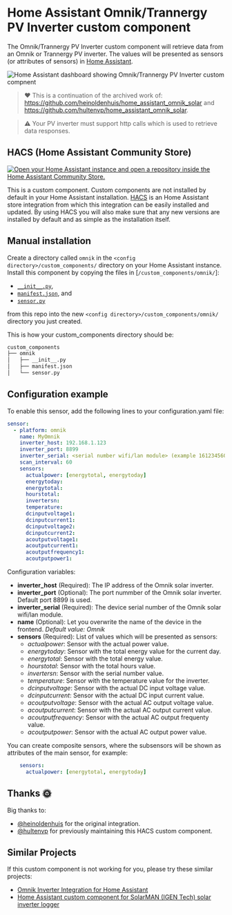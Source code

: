# Home Assistant Omnik/Trannergy PV Inverter custom component

The Omnik/Trannergy PV Inverter custom component will retrieve data from an Omnik or Trannergy PV inverter.
The values will be presented as sensors (or attributes of sensors) in [Home Assistant](https://home-assistant.io/).

![Home Assistant dashboard showing Omnik/Trannergy PV Inverter custom compnent](https://raw.githubusercontent.com/josh-sanders/home-assistant-omnik-trannergy-pv-inverter/master/images/omnik_sensor_ui.png)

> ❤️ This is a continuation of the archived work of: https://github.com/heinoldenhuis/home_assistant_omnik_solar and https://github.com/hultenvp/home_assistant_omnik_solar.

> ⚠️  Your PV inverter must support http calls which is used to retrieve data responses.

## HACS (Home Assistant Community Store)

[![Open your Home Assistant instance and open a repository inside the Home Assistant Community Store.](https://my.home-assistant.io/badges/hacs_repository.svg)](https://my.home-assistant.io/redirect/hacs_repository/?owner=josh-sanders&repository=home-assistant-omnik-trannergy-pv-inverter&category=integration)

This is a custom component. Custom components are not installed by default in your Home Assistant installation.
[HACS](https://custom-components.github.io/hacs/) is an Home Assistant store integration from which this integration can be easily installed and updated.
By using HACS you will also make sure that any new versions are installed by default and as simple as the installation itself.

## Manual installation

Create a directory called `omnik` in the `<config directory>/custom_components/` directory on your Home Assistant instance.
Install this component by copying the files in [`/custom_components/omnik/`]:

* [`__init__.py`](https://raw.githubusercontent.com/josh-sanders/home-assistant-omnik-trannergy-pv-inverter/master/custom_components/omnik/__init__.py),
* [`manifest.json`](https://raw.githubusercontent.com/josh-sanders/home-assistant-omnik-trannergy-pv-inverter/master/custom_components/omnik/manifest.json), and
* [`sensor.py`](https://raw.githubusercontent.com/josh-sanders/home-assistant-omnik-trannergy-pv-inverter/master/custom_components/omnik/sensor.py)

from this repo into the new `<config directory>/custom_components/omnik/` directory you just created.

This is how your custom_components directory should be:

```bash
custom_components
├── omnik
│   ├── __init__.py
│   ├── manifest.json
│   └── sensor.py
```

## Configuration example

To enable this sensor, add the following lines to your configuration.yaml file:

``` YAML
sensor:
  - platform: omnik
    name: MyOmnik
    inverter_host: 192.168.1.123
    inverter_port: 8899
    inverter_serial: <serial number wifi/lan module> (example 1612345603)
    scan_interval: 60
    sensors:
      actualpower: [energytotal, energytoday]
      energytoday:
      energytotal:
      hourstotal:
      invertersn:
      temperature:
      dcinputvoltage1:
      dcinputcurrent1:
      dcinputvoltage2:
      dcinputcurrent2:
      acoutputvoltage1:
      acoutputcurrent1:
      acoutputfrequency1:
      acoutputpower1:
```

Configuration variables:

* **inverter_host** (Required): The IP address of the Omnik solar inverter.
* **inverter_port** (Optional): The port nummber of the Omnik solar inverter. Default port 8899 is used.
* **inverter_serial** (Required): The device serial number of the Omnik solar wifi/lan module.
* **name** (Optional): Let you overwrite the name of the device in the frontend. *Default value: Omnik*
* **sensors** (Required): List of values which will be presented as sensors:
  * *actualpower*: Sensor with the actual power value.
  * *energytoday*: Sensor with the total energy value for the current day.
  * *energytotal*: Sensor with the total energy value.
  * *hourstotal*: Sensor with the total hours value.
  * *invertersn*: Sensor with the serial number value.
  * *temperature*: Sensor with the temperature value for the inverter.
  * *dcinputvoltage*: Sensor with the actual DC input voltage value.
  * *dcinputcurrent*: Sensor with the actual DC input current value.
  * *acoutputvoltage*: Sensor with the actual AC output voltage value.
  * *acoutputcurrent*: Sensor with the actual AC output current value.
  * *acoutputfrequency*: Sensor with the actual AC output frequenty value.
  * *acoutputpower*: Sensor with the actual AC output power value.

You can create composite sensors, where the subsensors will be shown as attributes of the main sensor, for example:

``` YAML
    sensors:
      actualpower: [energytotal, energytoday]
```

## Thanks 🌞

Big thanks to:

* [@heinoldenhuis](https://github.com/heinoldenhuis) for the original integration.
* [@hultenvp](https://github.com/hultenvp) for previously maintaining this HACS custom component.

## Similar Projects

If this custom component is not working for you, please try these similar projects:

* [Omnik Inverter Integration for Home Assistant](https://github.com/robbinjanssen/home-assistant-omnik-inverter)
* [Home Assistant custom component for SolarMAN (IGEN Tech) solar inverter logger](https://github.com/KodeCR/home-assistant-solarman)
